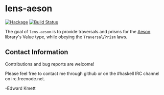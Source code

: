lens-aeson
==========

[![Hackage](https://img.shields.io/hackage/v/lens-aeson.svg)](https://hackage.haskell.org/package/lens-aeson) [![Build Status](https://secure.travis-ci.org/lens/lens-aeson.svg)](http://travis-ci.org/lens/lens-aeson)

The goal of `lens-aeson` is to provide traversals and prisms for
the [Aeson](http://hackage.haskell.org/package/aeson) library's
Value type, while obeying the `Traversal`/`Prism` laws.

Contact Information
-------------------

Contributions and bug reports are welcome!

Please feel free to contact me through github or on the #haskell IRC channel on irc.freenode.net.

-Edward Kmett
